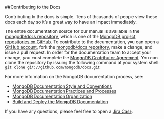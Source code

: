 ##Contributing to the Docs

Contributing to the docs is simple. Tens of thousands of people view these docs each day so it’s a great way to have an impact immediately.

The entire documentation source for our manual is available in the [mongodb/docs repository](https://github.com/mongodb/docs), which is one of the [MongoDB project repositories on GitHub](http://github.com/mongodb).
To contribute to the documentation, you can open a [GitHub account](https://github.com/), fork the [mongodb/docs repository](https://github.com/mongodb/docs), make a change, and issue a pull request.
In order for the documentation team to accept your change, you must complete the [MongoDB Contributor Agreement](http://www.10gen.com/legal/contributor-agreement).
You can clone the repository by issuing the following command at your system shell:
```git clone git://github.com/mongodb/docs.git```

For more information on the MongoDB documentation process, see:

* [MongoDB Documentation Style and Conventions](http://docs.mongodb.org/manual/meta/style-guide/)
* [MongoDB Documentation Practices and Processes](http://docs.mongodb.org/manual/meta/practices/)
* [MongoDB Documentation Organization](http://docs.mongodb.org/manual/meta/organization/)
* [Build and Deploy the MongoDB Documentation](http://docs.mongodb.org/manual/meta/build/)

If you have any questions, please feel free to open a [Jira Case](https://jira.mongodb.org/browse/DOCS).






